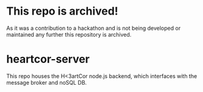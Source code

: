 # This repo is archived!
As it was a contribution to a hackathon and is not being developed or maintained any further this repository is archived.

# heartcor-server
This repo houses the H&lt;3artCor node.js backend, which interfaces with the message broker and noSQL DB.
